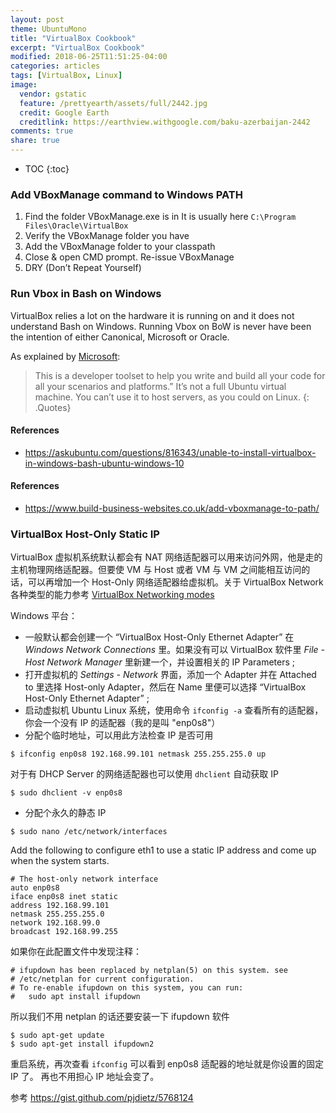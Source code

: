 ```yaml
---
layout: post
theme: UbuntuMono
title: "VirtualBox Cookbook"
excerpt: "VirtualBox Cookbook"
modified: 2018-06-25T11:51:25-04:00
categories: articles
tags: [VirtualBox, Linux]
image:
  vendor: gstatic
  feature: /prettyearth/assets/full/2442.jpg
  credit: Google Earth
  creditlink: https://earthview.withgoogle.com/baku-azerbaijan-2442
comments: true
share: true
---
```


* TOC
{:toc}

### Add VBoxManage command to Windows PATH
1. Find the folder VBoxManage.exe is in
  It is usually here `C:\Program Files\Oracle\VirtualBox`
2. Verify the VBoxManage folder you have
3. Add the VBoxManage folder to your classpath
4. Close & open CMD prompt. Re-issue VBoxManage
5. DRY (Don’t Repeat Yourself)

### Run Vbox in Bash on Windows

VirtualBox relies a lot on the hardware it is running on and it does not understand Bash on Windows. Running Vbox on BoW is never have been the intention of either Canonical, Microsoft or Oracle.

As explained by [Microsoft](http://www.pcworld.com/article/3050473/windows/heres-how-windows-10s-ubuntu-based-bash-shell-will-actually-work.html):

> This is a developer toolset to help you write and build all your code for all your scenarios and platforms.” It’s not a full Ubuntu virtual machine. You can’t use it to host servers, as you could on Linux.
{: .Quotes}

#### References
* https://askubuntu.com/questions/816343/unable-to-install-virtualbox-in-windows-bash-ubuntu-windows-10

#### References
* https://www.build-business-websites.co.uk/add-vboxmanage-to-path/

### VirtualBox Host-Only Static IP
VirtualBox 虚拟机系统默认都会有 NAT 网络适配器可以用来访问外网，他是走的主机物理网络适配器。但要使 VM 与 Host 或者 VM 与 VM 之间能相互访问的话，可以再增加一个 Host-Only 网络适配器给虚拟机。关于 VirtualBox Network 各种类型的能力参考 [VirtualBox Networking modes](https://www.virtualbox.org/manual/ch06.html#networkingmodes)

Windows 平台：

* 一般默认都会创建一个 “VirtualBox Host-Only Ethernet Adapter” 在 *Windows Network Connections* 里。如果没有可以 VirtualBox 软件里 *File - Host Network Manager* 里新建一个，并设置相关的 IP Parameters ;
* 打开虚拟机的 *Settings - Network* 界面，添加一个 Adapter 并在 Attached to 里选择 Host-only Adapter，然后在 Name 里便可以选择 “VirtualBox Host-Only Ethernet Adapter” ;
* 启动虚拟机 Ubuntu Linux 系统，使用命令 `ifconfig -a` 查看所有的适配器，你会一个没有 IP 的适配器（我的是叫 "enp0s8"）
* 分配个临时地址，可以用此方法检查 IP 是否可用
```
$ ifconfig enp0s8 192.168.99.101 netmask 255.255.255.0 up
```
对于有 DHCP Server 的网络适配器也可以使用 `dhclient` 自动获取 IP
```
$ sudo dhclient -v enp0s8
```
* 分配个永久的静态 IP
```
$ sudo nano /etc/network/interfaces
```
Add the following to configure eth1 to use a static IP address and come up when the system starts.
```
# The host-only network interface
auto enp0s8
iface enp0s8 inet static
address 192.168.99.101
netmask 255.255.255.0
network 192.168.99.0
broadcast 192.168.99.255
```
如果你在此配置文件中发现注释：
```
# ifupdown has been replaced by netplan(5) on this system. see
# /etc/netplan for current configuration.
# To re-enable ifupdown on this system, you can run:
#   sudo apt install ifupdown
```
所以我们不用 netplan 的话还要安装一下 ifupdown 软件
```
$ sudo apt-get update
$ sudo apt-get install ifupdown2
```
重启系统，再次查看 `ifconfig` 可以看到 enp0s8 适配器的地址就是你设置的固定 IP 了。
再也不用担心 IP 地址会变了。

参考 https://gist.github.com/pjdietz/5768124
